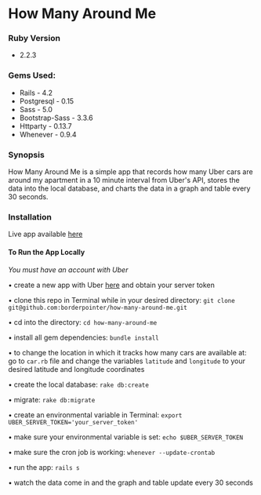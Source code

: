 # How Many Around Me

### Ruby Version

- 2.2.3

### Gems Used:
- Rails - 4.2
- Postgresql - 0.15
- Sass - 5.0
- Bootstrap-Sass - 3.3.6
- Httparty - 0.13.7
- Whenever - 0.9.4

### Synopsis

How Many Around Me is a simple app that records how many Uber cars are around my apartment in a 10 minute interval from Uber's API, stores the data into the local database, and charts the data in a graph and table every 30 seconds.

### Installation

Live app available [here](http://how-many-around-me.herokuapp.com/)

#### To Run the App Locally

*You must have an account with Uber* <br>

• create a new app with Uber [here](https://developer.uber.com/dashboard/create) and obtain your server token

• clone this repo in Terminal while in your desired directory: `git clone git@github.com:borderpointer/how-many-around-me.git`

• cd into the directory: `cd how-many-around-me`

• install all gem dependencies: `bundle install`

• to change the location in which it tracks how many cars are available at: go to `car.rb` file and change the variables `latitude` and `longitude` to your desired latitude and longitude coordinates

• create the local database: `rake db:create`

• migrate: `rake db:migrate`

• create an environmental variable in Terminal: `export UBER_SERVER_TOKEN='your_server_token'`

• make sure your environmental variable is set: `echo $UBER_SERVER_TOKEN`

• make sure the cron job is working: `whenever --update-crontab`

• run the app: `rails s`

• watch the data come in and the graph and table update every 30 seconds